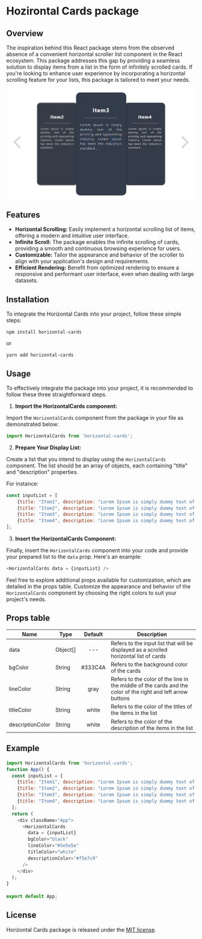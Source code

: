 # Hozirontal Cards package

## Overview

The inspiration behind this React package stems from the observed absence of a convenient horizontal scroller list component in the React ecosystem. This package addresses this gap by providing a seamless solution to display items from a list in the form of infinitely scrolled cards. If you're looking to enhance user experience by incorporating a horizontal scrolling feature for your lists, this package is tailored to meet your needs.

![img](https://raw.githubusercontent.com/HaitamDevOps/horizontal-cards/main/package/assets/demo-1.png)

## Features

* **Horizontal Scrolling:** Easily implement a horizontal scrolling list of items, offering a modern and intuitive user interface.
* **Infinite Scroll:** The package enables the infinite scrolling of cards, providing a smooth and continuous browsing experience for users.
* **Customizable:** Tailor the appearance and behavior of the scroller to align with your application's design and requirements.
* **Efficient Rendering:** Benefit from optimized rendering to ensure a responsive and performant user interface, even when dealing with large datasets.

## Installation

To integrate the Horizontal Cards into your project, follow these simple steps:

```shell
npm install horizontal-cards
```

or

```shell
yarn add horizontal-cards
```

## Usage

To effectively integrate the package into your project, it is recommended to follow these three straightforward steps.

1. **Import the HorizontalCards component:**

Import the `HorizontalCards` component from the package in your file as demonstrated below:

```javascript
import HorizontalCards from 'horizontal-cards';
```

2. **Prepare Your Display List:**

Create a list that you intend to display using the `HorizontalCards` component. The list should be an array of objects, each containing "title" and "description" properties.

For instance:

```javascript
const inputList = [
	{title: "Item1", description: "Lorem Ipsum is simply dummy text of the printing and typesetting industry. Lorem Ipsum has been the industry's standard..."},
	{title: "Item2", description: "Lorem Ipsum is simply dummy text of the printing and typesetting industry. Lorem Ipsum has been the industry's standard..."},
	{title: "Item3", description: "Lorem Ipsum is simply dummy text of the printing and typesetting industry. Lorem Ipsum has been the industry's standard..."},
	{title: "Item4", description: "Lorem Ipsum is simply dummy text of the printing and typesetting industry. Lorem Ipsum has been the industry's standard..."}
];
```



3. **Insert the HorizontalCards Component:**

Finally, insert the `HorizontalCards` component into your code and provide your prepared list to the `data` prop. Here's an example:

```javascript
<HorizontalCards data = {inputList} />
```

Feel free to explore additional props available for customization, which are detailed in the props table. Customize the appearance and behavior of the `HorizontalCards` component by choosing the right colors to suit your project's needs.

## Props table

| Name             | Type     | Default | Description                                                                                                  |
| ---------------- | -------- | :-----: | ------------------------------------------------------------------------------------------------------------ |
| data             | Object[] |   ---   | Refers to the input list that will be displayed as a scrolled horizontal list of cards                       |
| bgColor          | String   | #333C4A | Refers to the background color of the cards                                                                  |
| lineColor        | String   |  gray  | Refers to the color of the line in the middle of the cards and the color of the right and left arrow buttons |
| titleColor       | String   |  white  | Refers to the color of the titles of the items in the list                                                   |
| descriptionColor | String   |  white  | Refers to the color of the description of the items in the list                                              |

## Example

```javascript
import HorizontalCards from 'horizontal-cards';
function App() {
  const inputList = [
    {title: "Item1", description: "Lorem Ipsum is simply dummy text of the printing and typesetting industry. Lorem Ipsum has been the industry's standard..."},
    {title: "Item2", description: "Lorem Ipsum is simply dummy text of the printing and typesetting industry. Lorem Ipsum has been the industry's standard..."},
    {title: "Item3", description: "Lorem Ipsum is simply dummy text of the printing and typesetting industry. Lorem Ipsum has been the industry's standard..."},
    {title: "Item4", description: "Lorem Ipsum is simply dummy text of the printing and typesetting industry. Lorem Ipsum has been the industry's standard..."}
  ];
  return (
    <div className="App">
      <HorizontalCards 
        data = {inputList}
        bgColor="black"
        lineColor="#5e5e5e"
        titleColor="white"
        descriptionColor="#f5e7c9"
      />
    </div>
  );
}

export default App;
```

## License

Horizontal Cards package is released under the [MIT license](https://www.mit.edu/~amini/LICENSE.md).
